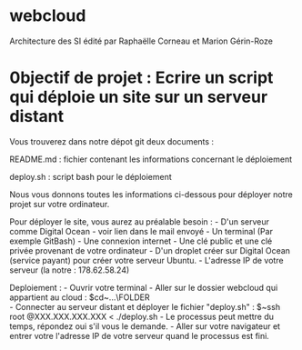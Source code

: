 # webcloud

Architecture des SI édité par Raphaëlle Corneau et Marion Gérin-Roze


# 0bjectif de projet : Ecrire un script qui déploie un site sur un serveur distant 

Vous trouverez dans notre dépot git deux documents :

README.md : fichier contenant les informations concernant le déploiement

deploy.sh : script bash pour le déploiement 

Nous vous donnons toutes les informations ci-dessous pour déployer notre projet sur votre ordinateur. 

Pour déployer le site, vous aurez au préalable besoin : 
    - D'un serveur comme Digital Ocean - voir lien dans le mail envoyé
    - Un terminal (Par exemple GitBash)
    - Une connexion internet 
    - Une clé public et une clé privée provenant de votre ordinateur 
    - D'un droplet créer sur Digital Ocean (service payant) pour créer votre serveur Ubuntu.
    - L'adresse IP de votre serveur (la notre : 178.62.58.24)

Deploiement :
    - Ouvrir votre terminal 
    - Aller sur le dossier webcloud qui appartient au  cloud : $cd~...\FOLDER\
    - Connecter au serveur distant et déployer le fichier "deploy.sh" : $~ssh root @XXX.XXX.XXX.XXX < ./deploy.sh
    - Le processus peut mettre du temps, répondez oui s'il vous le demande. 
    - Aller sur votre navigateur et entrer votre l'adresse IP de votre serveur quand le processus est fini. 
